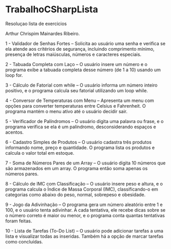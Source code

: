 # TrabalhoCSharpLista
Resoluçao lista de exercicios

Arthur Chrispim Mainardes Ribeiro.

1 - Validador de Senhas Fortes – Solicita ao usuário uma senha e verifica se ela atende aos critérios de segurança, incluindo comprimento mínimo, presença de letras maiúsculas, números e caracteres especiais.

2 - Tabuada Completa com Laço – O usuário insere um número e o programa exibe a tabuada completa desse número (de 1 a 10) usando um loop for.

3 - Cálculo de Fatorial com while – O usuário informa um número inteiro positivo, e o programa calcula seu fatorial utilizando um loop while.

4 - Conversor de Temperaturas com Menu – Apresenta um menu com opções para converter temperaturas entre Celsius e Fahrenheit. O programa mantém o menu ativo até o usuário decidir sair.

5 - Verificador de Palíndromos – O usuário digita uma palavra ou frase, e o programa verifica se ela é um palíndromo, desconsiderando espaços e acentos.

6 - Cadastro Simples de Produtos – O usuário cadastra três produtos informando nome, preço e quantidade. O programa lista os produtos e calcula o valor total em estoque.

7 - Soma de Números Pares de um Array – O usuário digita 10 números que são armazenados em um array. O programa então soma apenas os números pares.

8 - Cálculo de IMC com Classificação – O usuário insere peso e altura, e o programa calcula o Índice de Massa Corporal (IMC), classificando-o em categorias como abaixo do peso, normal, sobrepeso e obesidade.

9 - Jogo da Adivinhação – O programa gera um número aleatório entre 1 e 100, e o usuário tenta adivinhar. A cada tentativa, ele recebe dicas sobre se o número correto é maior ou menor, e o programa conta quantas tentativas foram feitas.

10 - Lista de Tarefas (To-Do List) – O usuário pode adicionar tarefas a uma lista e visualizar todas as inseridas. Também há a opção de marcar tarefas como concluídas.
